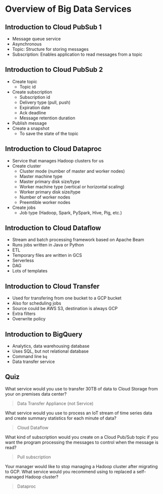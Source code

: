 # Overview of Big Data Services

## Introduction to Cloud PubSub 1

* Message queue service
* Asynchronous
* Topic: Structure for storing messages
* Subscription: Enables application to read messages from a topic

## Introduction to Cloud PubSub 2

* Create topic
    * Topic id
* Create subscription
    * Subscription id
    * Delivery type (pull, push)
    * Expiration date
    * Ack deadline
    * Message retention duration
* Publish message
* Create a snapshot
    * To save the state of the topic

## Introduction to Cloud Dataproc

* Service that manages Hadoop clusters for us
* Create cluster
    * Cluster mode (number of master and worker nodes)
    * Master machine type
    * Master primary disk size/type
    * Worker machine type (vertical or horizontal scaling)
    * Worker primary disk size/type
    * Number of worker nodes
    * Preemtible worker nodes
* Create jobs
    * Job type (Hadoop, Spark, PySpark, Hive, Pig, etc.)

## Introduction to Cloud Dataflow

* Stream and batch processing framework based on Apache Beam
* Runs jobs written in Java or Python
* ETL
* Temporary files are written in GCS
* Serverless
* DAG
* Lots of templates

## Introduction to Cloud Transfer

* Used for transfering from one bucket to a GCP bucket
* Also for scheduling jobs
* Source could be AWS S3, destination is always GCP
* Extra filters
* Overwrite policy

## Introduction to BigQuery

* Analytics, data warehousing database
* Uses SQL, but not relational database
* Command line `bq`
* Data transfer service

## Quiz

What service would you use to transfer 30TB of data to Cloud Storage from your on premises data center?

> Data Transfer Appliance (not Service)

What service would you use to process an IoT stream of time series data and create summary statistics for each minute of data?

> Cloud Dataflow

What kind of subscription would you create on a Cloud Pub/Sub topic if you want the program processing the messages to control when the message is read?

> Pull subscription

Your manager would like to stop managing a Hadoop cluster after migrating to GCP. What service would you recommend using to replaced a self-managed Hadoop cluster?

> Dataproc